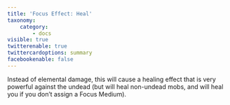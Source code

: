 ```yaml
---
title: 'Focus Effect: Heal'
taxonomy:
    category:
        - docs
visible: true
twitterenable: true
twittercardoptions: summary
facebookenable: false
---
```


Instead of elemental damage, this will cause a healing effect that is very powerful against the undead (but will heal non-undead mobs, and will heal you if you don’t assign a Focus Medium).